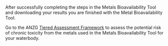 After successfully completing the steps in the Metals Bioavailability Tool and downloading your results you are finished with the Metal Bioavailability Tool.

Go to the ANZG <a href="https://www.waterquality.gov.au/anz-guidelines/guideline-values/default" target="_blank"> Tiered Assessment Framework</a>
to assess the potential risk of chronic toxicity from the metals used in the Metals Bioavailability Tool for your waterbody.